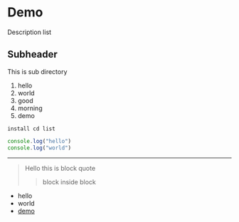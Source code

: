 # Demo

Description list


## Subheader

This is sub directory

1. hello
  1. world
2. good
3. morning
4. demo


`install cd list`

```js
console.log("hello")
console.log("world") 
```
---

> Hello this is block quote
>   >
>> block inside block
>> 


- hello
- world
- [demo](#user-content-demo)

